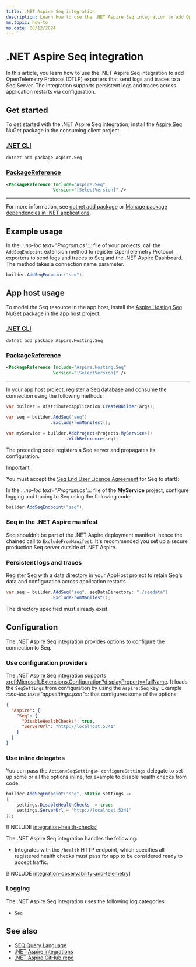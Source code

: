```yaml
---
title: .NET Aspire Seq integration
description: Learn how to use the .NET Aspire Seq integration to add OpenTelemetry Protocol (OTLP) exporters that send logs and traces to a Seq Server.
ms.topic: how-to
ms.date: 08/12/2024
---
```


# .NET Aspire Seq integration

In this article, you learn how to use the .NET Aspire Seq integration to add OpenTelemetry Protocol (OTLP) exporters that send logs and traces to a Seq Server. The integration supports persistent logs and traces across application restarts via configuration.

## Get started

To get started with the .NET Aspire Seq integration, install the [Aspire.Seq](https://www.nuget.org/packages/Aspire.Seq) NuGet package in the consuming client project.

### [.NET CLI](#tab/dotnet-cli)

```dotnetcli
dotnet add package Aspire.Seq
```

### [PackageReference](#tab/package-reference)

```xml
<PackageReference Include="Aspire.Seq"
                  Version="[SelectVersion]" />
```

---

For more information, see [dotnet add package](/dotnet/core/tools/dotnet-add-package) or [Manage package dependencies in .NET applications](/dotnet/core/tools/dependencies).

## Example usage

<!-- TODO: <xref:Microsoft.Extensions.Hosting.AspireSeqExtensions.AddSeqEndpoint%2A> -->

In the _:::no-loc text="Program.cs":::_ file of your projects, call the `AddSeqEndpoint` extension method to register OpenTelemetry Protocol exporters to send logs and traces to Seq and the .NET Aspire Dashboard. The method takes a connection name parameter.

```csharp
builder.AddSeqEndpoint("seq");
```

## App host usage

To model the Seq resource in the app host, install the [Aspire.Hosting.Seq](https://www.nuget.org/packages/Aspire.Hosting.Seq) NuGet package in the [app host](xref:aspire/app-host) project.

### [.NET CLI](#tab/dotnet-cli)

```dotnetcli
dotnet add package Aspire.Hosting.Seq
```

### [PackageReference](#tab/package-reference)

```xml
<PackageReference Include="Aspire.Hosting.Seq"
                  Version="[SelectVersion]" />
```

---

In your app host project, register a Seq database and consume the connection using the following methods:

```csharp
var builder = DistributedApplication.CreateBuilder(args);

var seq = builder.AddSeq("seq")
                 .ExcludeFromManifest();

var myService = builder.AddProject<Projects.MyService>()
                       .WithReference(seq);
```

The preceding code registers a Seq server and propagates its configuration.

> [!IMPORTANT]
> You must accept the [Seq End User Licence Agreement](https://datalust.co/doc/eula-current.pdf) for Seq to start):

In the _:::no-loc text="Program.cs":::_ file of the **MyService** project, configure logging and tracing to Seq using the following code:

```csharp
builder.AddSeqEndpoint("seq");
```

### Seq in the .NET Aspire manifest

Seq shouldn't be part of the .NET Aspire deployment manifest, hence the chained call to `ExcludeFromManifest`. It's recommended you set up a secure production Seq server outside of .NET Aspire.

### Persistent logs and traces

Register Seq with a data directory in your AppHost project to retain Seq's data and configuration across application restarts.

```csharp
var seq = builder.AddSeq("seq", seqDataDirectory: "./seqdata")
                 .ExcludeFromManifest();
```

The directory specified must already exist.

## Configuration

The .NET Aspire Seq integration provides options to configure the connection to Seq.

### Use configuration providers

The .NET Aspire Seq integration supports <xref:Microsoft.Extensions.Configuration?displayProperty=fullName>. It loads the `SeqSettings` from configuration by using the `Aspire:Seq` key. Example _:::no-loc text="appsettings.json":::_ that configures some of the options:

```json
{
  "Aspire": {
    "Seq": {
      "DisableHealthChecks": true,
      "ServerUrl": "http://localhost:5341"
    }
  }
}
```

### Use inline delegates

You can pass the `Action<SeqSettings> configureSettings` delegate to set up some or all the options inline, for example to disable health checks from code:

```csharp
builder.AddSeqEndpoint("seq", static settings => 
{
    settings.DisableHealthChecks  = true;
    settings.ServerUrl = "http://localhost:5341"
});
```

[!INCLUDE [integration-health-checks](../includes/integration-health-checks.md)]

The .NET Aspire Seq integration handles the following:

- Integrates with the `/health` HTTP endpoint, which specifies all registered health checks must pass for app to be considered ready to accept traffic.

[!INCLUDE [integration-observability-and-telemetry](../includes/integration-observability-and-telemetry.md)]

### Logging

The .NET Aspire Seq integration uses the following log categories:

- `Seq`

## See also

- [SEQ Query Language](https://docs.datalust.co/docs/the-seq-query-language)
- [.NET Aspire integrations](../fundamentals/integrations-overview.md)
- [.NET Aspire GitHub repo](https://github.com/dotnet/aspire)
